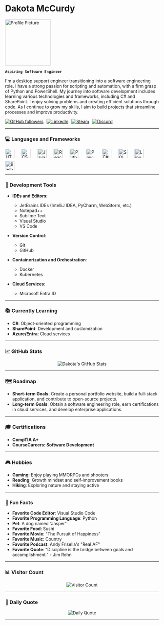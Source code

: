 # Dakota McCurdy

<img src="https://avatars.githubusercontent.com/u/109303754?v=4" alt="Profile Picture" width="150" />

**`Aspiring Software Engineer`**

I'm a desktop support engineer transitioning into a software engineering role. I have a strong passion for scripting and automation, with a firm grasp of Python and PowerShell. My journey into software development includes learning various technologies and frameworks, including C# and SharePoint. I enjoy solving problems and creating efficient solutions through code. As I continue to grow my skills, I aim to build projects that streamline processes and improve productivity.

<div style="display: flex; flex-wrap: wrap; gap: 10px;">
	<a href="https://github.com/mccurdyd?tab=followers">
		<img alt="GitHub followers" title="Follow me on GitHub" src="https://img.shields.io/badge/Follow%20me%20on%20GitHub-236ad3?style=for-the-badge&logo=github&logoColor=white" />
	</a>
	<a href="https://www.linkedin.com/in/dakotamccurdy">
		<img alt="LinkedIn" title="Connect on LinkedIn" src="https://img.shields.io/badge/Connect%20with%20me%20on%20LinkedIn-0077B5?style=for-the-badge&logo=linkedin&logoColor=white" />
	</a>
	<a href="https://steamcommunity.com/profiles/76561199005559013/">
		<img alt="Steam" title="Steam Profile" src="https://img.shields.io/badge/View%20my%20Steam%20Profile-000000?style=for-the-badge&logo=steam&logoColor=white" />
	</a>
	<a href="https://discord.com/users/itsmccurdy">
		<img alt="Discord" title="Discord Profile" src="https://img.shields.io/badge/Chat%20with%20me%20on%20Discord-7289DA?style=for-the-badge&logo=discord&logoColor=white" />
	</a>
</div>

---

<!--
<details>
	<summary><h3>👨‍💻 Dakota's Coding Journey</h3></summary>
	I started my coding journey while working as a Desktop Support Engineer. I began learning PowerShell to automate tasks and streamline processes. I then transitioned into Python to expand my scripting capabilities. I have since learned HTML, CSS, and JavaScript to build web applications. I am currently learning C# and SharePoint to develop enterprise applications. I am excited to continue growing my skills and building projects that solve real-world problems.
</details>
-->

### 💻 Languages and Frameworks

<div style="display: flex; flex-wrap: wrap; gap: 10px;">
	<img align="left" alt="HTML" width="30px" style="padding-right:10px;" src="https://cdn.jsdelivr.net/gh/devicons/devicon/icons/html5/html5-plain.svg" />
	<img align="left" alt="CSS" width="30px" style="padding-right:10px;" src="https://cdn.jsdelivr.net/gh/devicons/devicon/icons/css3/css3-plain.svg" />
	<img align="left" alt="JavaScript" width="30px" style="padding-right:10px;" src="https://cdn.jsdelivr.net/gh/devicons/devicon/icons/javascript/javascript-plain.svg" />
	<img align="left" alt="React" width="30px" style="padding-right:10px;" src="https://cdn.jsdelivr.net/gh/devicons/devicon/icons/react/react-original.svg" />
	<img align="left" alt="Python" width="30px" style="padding-right:10px;" src="https://cdn.jsdelivr.net/gh/devicons/devicon/icons/python/python-plain.svg" />
	<img align="left" alt="PowerShell" width="30px" style="padding-right:10px;" src="https://cdn.jsdelivr.net/gh/devicons/devicon/icons/powershell/powershell-original.svg" />
	<img align="left" alt="C#" width="30px" style="padding-right:10px;" src="https://cdn.jsdelivr.net/gh/devicons/devicon/icons/csharp/csharp-original.svg" />
	<img align="left" alt="SQL" width="30px" style="padding-right:10px;" src="https://cdn.jsdelivr.net/gh/devicons/devicon/icons/mysql/mysql-original.svg" />
	<img align="left" alt="Linux" width="30px" style="padding-right:10px;" src="https://cdn.jsdelivr.net/gh/devicons/devicon/icons/linux/linux-original.svg" />
	<img align="left" alt="Bash" width="30px" style="padding-right:10px;" src="https://cdn.jsdelivr.net/gh/devicons/devicon/icons/bash/bash-original.svg" />
</div>

---

### 🔧 Development Tools

- **IDEs and Editors**:
  - JetBrains IDEs (IntelliJ IDEA, PyCharm, WebStorm, etc.)
  - Notepad++
  - Sublime Text
  - Visual Studio
  - VS Code

- **Version Control**:
  - Git
  - GitHub

- **Containerization and Orchestration**:
  - Docker
  - Kubernetes

- **Cloud Services**:
  - Microsoft Entra ID

---

### 📚 Currently Learning

- **C#**: Object-oriented programming
- **SharePoint**: Development and customization
- **Azure/Entra**: Cloud services

---

### 📈 GitHub Stats

<p align="center">
	<img src="https://github-readme-stats.vercel.app/api?username=mccurdyd&show_icons=true&theme=dark" alt="Dakota's GitHub Stats" />
</p>

---

### 🗺️ Roadmap

- **Short-term Goals**: Create a personal portfolio website, build a full-stack application, and contribute to open-source projects.
- **Long-term Goals**: Obtain a software engineering role, earn certifications in cloud services, and develop enterprise applications.

---

### 🎓 Certifications

- **CompTIA A+**
- **CourseCareers: Software Development**

---

### 🎮 Hobbies

- **Gaming**: Enjoy playing MMORPGs and shooters
- **Reading**: Growth mindset and self-improvement books
- **Hiking**: Exploring nature and staying active

---

### 🎉 Fun Facts

- **Favorite Code Editor**: Visual Studio Code
- **Favorite Programming Language**: Python
- **Pet**: A dog named "Jasper"
- **Favorite Food**: Sushi
- **Favorite Movie**: "The Pursuit of Happiness"
- **Favorite Music**: Country
- **Favorite Podcast**: Andy Frisella's "Real AF"
- **Favorite Quote**: "Discipline is the bridge between goals and accomplishment." - Jim Rohn

---

### 📊 Visitor Count

<p align="center">
	<img src="https://komarev.com/ghpvc/?username=mccurdyd&style=flat-square&color=blue" alt="Visitor Count" />
</p>

---

### 📜 Daily Quote

<p align="center">
	<img src="https://quotes-github-readme.vercel.app/api?type=horizontal&theme=dark" alt="Daily Quote" />
</p>

---
